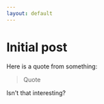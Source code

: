 ```yaml
---
layout: default
---
```


# Initial post

Here is a quote from something:

> Quote

Isn't that interesting?
